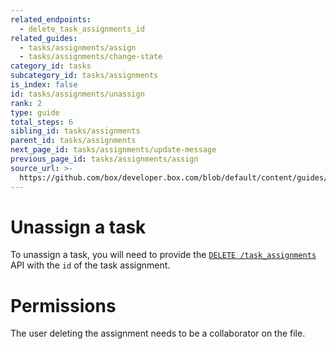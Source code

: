 ```yaml
---
related_endpoints:
  - delete_task_assignments_id
related_guides:
  - tasks/assignments/assign
  - tasks/assignments/change-state
category_id: tasks
subcategory_id: tasks/assignments
is_index: false
id: tasks/assignments/unassign
rank: 2
type: guide
total_steps: 6
sibling_id: tasks/assignments
parent_id: tasks/assignments
next_page_id: tasks/assignments/update-message
previous_page_id: tasks/assignments/assign
source_url: >-
  https://github.com/box/developer.box.com/blob/default/content/guides/tasks/assignments/2-unassign.md
---
```


# Unassign a task

To unassign a task, you will need to provide the
[`DELETE /task_assignments`](e://delete_task_assignments_id) API with the `id`
of the task assignment.

<Samples id='delete_task_assignments_id' >

</Samples>

<Message warning>

# Permissions

The user deleting the assignment needs to be a collaborator on the file.

</Message>
